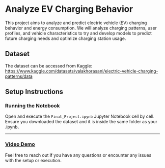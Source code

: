 # Analyze EV Charging Behavior

This project aims to analyze and predict electric vehicle (EV) charging behavior and energy consumption. We will analyze charging patterns, user profiles, and vehicle characteristics to try and  develop models to predict future charging needs and optimize charging station usage. 

## Dataset

The dataset can be accessed from Kaggle:
https://www.kaggle.com/datasets/valakhorasani/electric-vehicle-charging-patterns/data

## Setup Instructions


### Running the Notebook

Open and execute the `Final_Project.ipynb` Jupyter Notebook cell by cell. Ensure you downloaded the dataset and it is inside the same folder as your .ipynb.

---

### [Video Demo](https://drive.google.com/file/d/1AD2gHVRxQxd_uSUjQ4EZqavwZR2hOYIx/view?usp=share_link)


Feel free to reach out if you have any questions or encounter any issues with the setup or execution.
